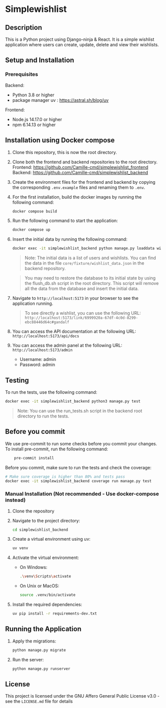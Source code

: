 
# Simplewishlist

## Description

This is a Python project using Django-ninja & React. 
It is a simple wishlist application where users can create, update, delete and view their wishlists.

## Setup and Installation

### Prerequisites

Backend:
- Python 3.8 or higher
- package manager uv : https://astral.sh/blog/uv

Frontend:
- Node.js 14.17.0 or higher
- npm 6.14.13 or higher

## Installation using Docker compose

1. Clone this repository, this is now the root directory.

2. Clone both the frontend and backend repositories to the root directory.
Frontend: https://github.com/Camille-cmd/simplewishlist_frontend
Backend: https://github.com/Camille-cmd/simplewishlist_backend

3. Create the environment files for the frontend and backend by copying the corresponding `.env.example` files and renaming them to `.env`.

4. For the first installation, build the docker images by running the following command:
    ```bash
    docker compose build
    ```
   
5. Run the following command to start the application:
    ```bash
    docker compose up
    ```
 
6. Insert the initial data by running the following command:
    ```bash
    docker exec -it simplewishlist_backend python manage.py loaddata wishlist_data.json
    ```
   > Note: 
   > The initial data is a list of users and wishlists. 
   > You can find the data in the file `core/fixture/wishlist_data.json` in the backend repository.
   
   > You may need to restore the database to its initial state by using the flush_db.sh script in the root directory.
   > This script will remove all the data from the database and insert the initial data.

7. Navigate to `http://localhost:5173` in your browser to see the application running.
   > To see directly a wishlist, you can use the following URL: `http://localhost:5173/link/6999920a-67df-4c0d-8299-ebc88446d64c#gandalf`

8. You can access the API documentation at the following URL: `http://localhost:5173/api/docs`

9. You can access the admin panel at the following URL: `http://localhost:5173/admin`
    - Username: admin
    - Password: admin

## Testing

To run the tests, use the following command:
```bash
docker exec -it simplewishlist_backend python3 manage.py test
```
> Note:
> You can use the run_tests.sh script in the backend root directory to run the tests.

## Before you commit

We use pre-commit to run some checks before you commit your changes.
To install pre-commit, run the following command:
```bash
    pre-commit install
```

Before you commit, make sure to run the tests and check the coverage:
```bash
# Make sure coverage is higher than 80% and tests pass
docker exec -it simplewishlist_backend coverage run manage.py test
```

### Manual Installation (Not recommended - Use docker-compose instead)

1. Clone the repository

2. Navigate to the project directory:
    ```bash
    cd simplewishlist_backend
    ```

3. Create a virtual environment using uv:
    ```bash
    uv venv
    ```

4. Activate the virtual environment:
    - On Windows:
        ```bash
        .\venv\Scripts\activate
        ```
    - On Unix or MacOS:
        ```bash
        source .venv/bin/activate
        ```

5. Install the required dependencies:
    ```bash
    uv pip install -r requirements-dev.txt
    ```

## Running the Application

1. Apply the migrations:
    ```bash
    python manage.py migrate
    ```

2. Run the server:
    ```bash
    python manage.py runserver
    ```

## License

This project is licensed under the GNU Affero General Public License v3.0 - see the `LICENSE.md` file for details
